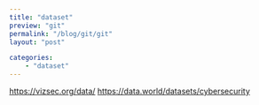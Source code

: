 ```yaml
---
title: "dataset"
preview: "git" 
permalink: "/blog/git/git" 
layout: "post" 

categories: 
    - "dataset"
---
```


https://vizsec.org/data/
https://data.world/datasets/cybersecurity
